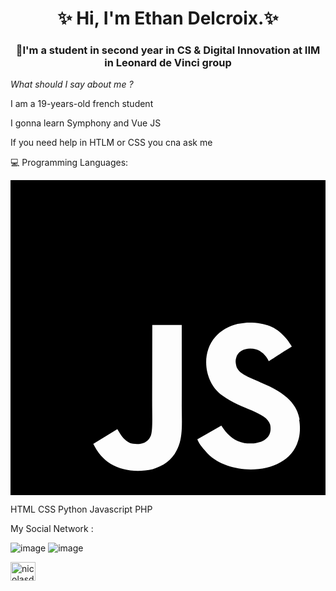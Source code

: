 <h1 align="center">✨ Hi, I'm Ethan Delcroix.✨</h1>

<h3 align="center">📝I'm a student in second year in CS & Digital Innovation at IIM in Leonard de Vinci group</h3>

 *What should I say about me ?*

I am a 19-years-old french student

I gonna learn Symphony and Vue JS

If you need help in HTLM or CSS you cna ask me 

💻 Programming Languages: 

<svg role="img" viewBox="0 0 24 24" xmlns="http://www.w3.org/2000/svg"><path fillColor="#F7DF1E" d="M0 0h24v24H0V0zm22.034 18.276c-.175-1.095-.888-2.015-3.003-2.873-.736-.345-1.554-.585-1.797-1.14-.091-.33-.105-.51-.046-.705.15-.646.915-.84 1.515-.66.39.12.75.42.976.9 1.034-.676 1.034-.676 1.755-1.125-.27-.42-.404-.601-.586-.78-.63-.705-1.469-1.065-2.834-1.034l-.705.089c-.676.165-1.32.525-1.71 1.005-1.14 1.291-.811 3.541.569 4.471 1.365 1.02 3.361 1.244 3.616 2.205.24 1.17-.87 1.545-1.966 1.41-.811-.18-1.26-.586-1.755-1.336l-1.83 1.051c.21.48.45.689.81 1.109 1.74 1.756 6.09 1.666 6.871-1.004.029-.09.24-.705.074-1.65l.046.067zm-8.983-7.245h-2.248c0 1.938-.009 3.864-.009 5.805 0 1.232.063 2.363-.138 2.711-.33.689-1.18.601-1.566.48-.396-.196-.597-.466-.83-.855-.063-.105-.11-.196-.127-.196l-1.825 1.125c.305.63.75 1.172 1.324 1.517.855.51 2.004.675 3.207.405.783-.226 1.458-.691 1.811-1.411.51-.93.402-2.07.397-3.346.012-2.054 0-4.109 0-6.179l.004-.056z"/></svg>

HTML CSS Python Javascript PHP

My Social Network :

![image](https://user-images.githubusercontent.com/113120188/190900104-aae54153-79c8-426c-906e-6647de107afc.png)
![image](https://user-images.githubusercontent.com/113120188/190900006-c9278489-b075-4b8a-8d60-7f100cdea24f.png)
<a href="https://www.linkedin.com/in/ethan-delcroix-087305233/" rel="no follow">
  
<img align="center" src="https://raw.githubusercontent.com/rahuldkjain/github-profile-readme-generator/master/src/images/icons/Social/linked-in-alt.svg" alt="nicolasdegarrigues" height="30" width="40" style="max-width: 100%;"></a>

